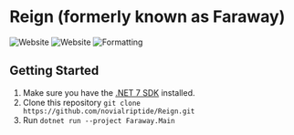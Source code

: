 # Reign (formerly known as Faraway)

![Website](https://img.shields.io/website?up_message=online&down_message=offline&url=https://reigngame.net/)
![Website](https://img.shields.io/website?up_message=online&down_message=offline&url=https://engine.reigngame.net/)
![Formatting](https://github.com/novialriptide/Faraway/actions/workflows/format.yml/badge.svg)

## Getting Started

1. Make sure you have the [.NET 7 SDK](https://dotnet.microsoft.com/en-us/download/dotnet/7.0) installed.
2. Clone this repository `git clone https://github.com/novialriptide/Reign.git`
3. Run `dotnet run --project Faraway.Main`
